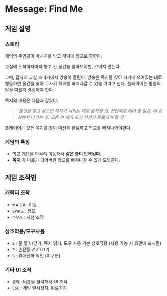 # Message: Find Me

## 게임 설명

### 스토리

게임의 주인공이 메시지를 받고 저녁에 학교로 향한다.

교실에 도착하자마자 놓고 간 물건을 찾아보지만, 보이지 않는다.

그때, 갑자기 교실 스피커에서 방송이 들린다. 방송은 쪽지를 찾아 거기에 쓰여있는 대로 행동하면 물건을 찾아 무사히 학교를 빠져나갈 수 있을 거라고 한다. 플레이어는 방송의 말을 따를지 결정해야 한다.

쪽지의 내용은 다음과 같았다:

> *‘물건을 찾고 싶으면 쪽지가 시키는 대로 움직일 것. 첫번째로 해야 할 일은, 이 교실에서 나가는 것. 모든 건 해가 뜨기 전까지 완료해야 할 것.’*

플레이어는 모든 쪽지를 찾아 미션을 완료하고 학교를 빠져나와야한다.

### 게임의 특징

- 학교 계단을 아무리 이동해서 **같은 층이 반복된다.**
- **쪽지** 가 미로가 되어버린 학교를 빠져나갈 수 있게 도와준다.

## 게임 조작법

### 캐릭터 조작

- `W`  `A`  `S`  `D` : 이동
- `SPACE` : 점프
- `마우스` : 시선 조작

### 상호작용/도구사용

- `E` : 문 열기/닫기, 쪽지 읽기, 도구 사용 기본 상호작용 (사용 가능 시 화면에 표시됨)
- `F` : 손전등 켜기/끄기
- `R` : 휴대전화 확인 (미구현)

### 기타 UI 조작

- `클릭` : 버튼을 클릭해서 UI 조작
- `ESC` : 게임 일시정지, 뒤로가기